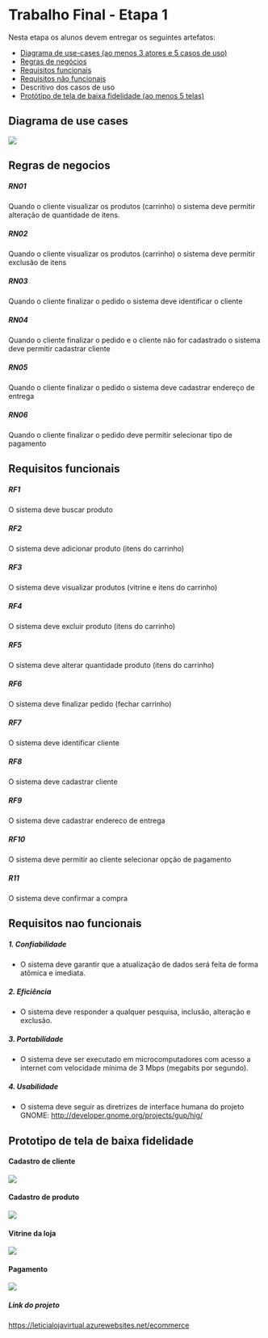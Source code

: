 # Trabalho Final - Etapa 1
Nesta etapa os alunos devem entregar os seguintes artefatos:

* [Diagrama de use-cases (ao menos 3 atores e 5 casos de uso)](#diagrama-de-use-cases) 
* [Regras de negócios](#regras-de-negocios)
* [Requisitos funcionais](#requisitos-funcionais)
* [Requisitos não funcionais](#requisitos-nao-funcionais)
* Descritivo dos casos de uso
* [Protótipo de tela de baixa fidelidade (ao menos 5 telas)](#prototipo-de-tela-de-baixa-fidelidade)

## <a name=“diagrama-de-use-cases”><a/>
## Diagrama de use cases

![](casodeuso.jpg)

## <a name=“regras-de-negocios”><a/>
## Regras de negocios

##### RN01
Quando o cliente visualizar os produtos (carrinho) o sistema deve permitir alteração de quantidade de itens.

##### RN02
Quando o cliente visualizar os produtos (carrinho) o sistema deve permitir exclusão de itens

##### RN03
Quando o cliente finalizar o pedido o sistema deve identificar o cliente

##### RN04
Quando o cliente finalizar o pedido e o cliente não for cadastrado o sistema deve permitir cadastrar cliente

##### RN05
Quando o cliente finalizar o pedido o sistema deve cadastrar endereço de entrega

##### RN06
Quando o cliente finalizar o pedido deve permitir selecionar tipo de pagamento

## <a name=“requisitos-funcionais”><a/>
## Requisitos funcionais

##### RF1
O sistema deve buscar produto

##### RF2
O sistema deve adicionar produto (itens do carrinho)

##### RF3
O sistema deve visualizar produtos (vitrine e itens do carrinho)

##### RF4
O sistema deve excluir produto (itens do carrinho)

##### RF5
O sistema deve alterar quantidade produto (itens do carrinho)

##### RF6
O sistema deve finalizar pedido (fechar carrinho)

##### RF7
O sistema deve identificar cliente

##### RF8
O sistema deve cadastrar cliente

##### RF9
O sistema deve cadastrar endereco de entrega

##### RF10
O sistema deve permitir ao cliente selecionar opção de pagamento

##### R11
O sistema deve confirmar a compra

## <a name=“requisitos-nao-funcionais”><a/>
## Requisitos nao funcionais

##### 1. Confiabilidade
* O sistema deve garantir que a atualização de dados será feita de forma atômica e imediata.

##### 2. Eficiência
* O sistema deve responder a qualquer pesquisa, inclusão, alteração e exclusão.

##### 3. Portabilidade
* O sistema deve ser executado em microcomputadores com acesso a internet com velocidade mínima de 3 Mbps (megabits por segundo).

##### 4. Usabilidade
* O sistema deve seguir as diretrizes de interface humana do projeto GNOME: http://developer.gnome.org/projects/gup/hig/

## <a name=“prototipo-de-tela-de-baixa-fidelidade”><a/>
## Prototipo de tela de baixa fidelidade

#### Cadastro de cliente
![](cadastrodecliente.png)

#### Cadastro de produto
![](cadastrodeproduto.png)

#### Vitrine da loja
![](vitrinedaloja.png)

#### Pagamento
![](pagamento.png)

##### Link do projeto
https://leticialojavirtual.azurewebsites.net/ecommerce
